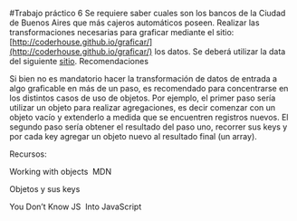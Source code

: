 #Trabajo práctico 6
Se requiere saber cuales son los bancos de la Ciudad de Buenos Aires que más cajeros automáticos poseen. Realizar las transformaciones necesarias para graficar mediante el sitio: [http://coderhouse.github.io/graficar/](http://coderhouse.github.io/graficar/) los datos. Se deberá utilizar la data del siguiente [sitio](https://gist.github.com/a0viedo/66dd1e30ab524cc13a0a).
Recomendaciones

Si bien no es mandatorio hacer la transformación de datos de entrada a algo graficable en más de un paso, es recomendado para concentrarse en los distintos casos de uso de objetos.
Por ejemplo, el primer paso sería utilizar un objeto para realizar agregaciones, es decir comenzar con un objeto vacío y extenderlo a medida que se encuentren registros nuevos.
El segundo paso sería obtener el resultado del paso uno, recorrer sus keys y por cada key agregar un objeto nuevo al resultado final (un array).

Recursos:

Working with objects ­ MDN

Objetos y sus keys

You Don’t Know JS ­ Into JavaScript
